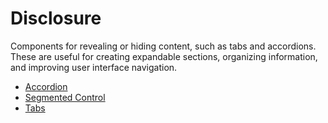 # Disclosure

Components for revealing or hiding content, such as tabs and accordions. These are useful for creating expandable sections, organizing information, and improving user interface navigation.

* [Accordion](/docs/library/disclosure/accordion/)
* [Segmented Control](/docs/library/disclosure/segmented-control/)
* [Tabs](/docs/library/disclosure/tabs/)